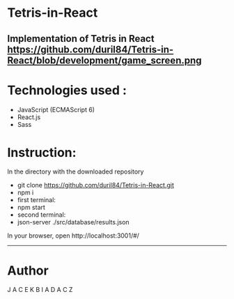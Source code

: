 # Tetris-in-React
Implementation of Tetris in React
https://github.com/duril84/Tetris-in-React/blob/development/game_screen.png
--------------------------------

# Technologies used :
- JavaScript (ECMAScript 6)
- React.js
- Sass

# Instruction:
In the directory with the downloaded repository

- git clone https://github.com/duril84/Tetris-in-React.git
- npm i
- first terminal:
 - npm start
- second terminal:
 - json-server ./src/database/results.json
 
In your browser, open http://localhost:3001/#/

--------------------------------
# Author
J A C E K 
B I A D A C Z
